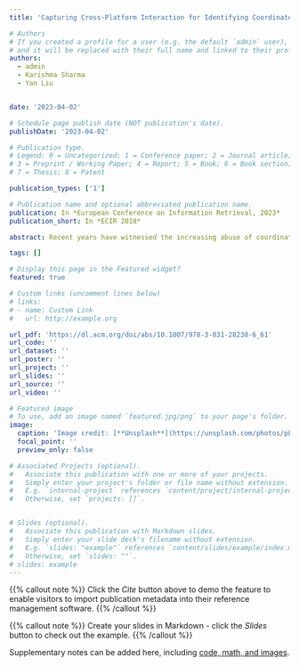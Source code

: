 ```yaml
---
title: 'Capturing Cross-Platform Interaction for Identifying Coordinated Accounts of Misinformation Campaigns'

# Authors
# If you created a profile for a user (e.g. the default `admin` user), write the username (folder name) here
# and it will be replaced with their full name and linked to their profile.
authors:
  - admin
  - Karishma Sharma
  - Yan Liu


date: '2023-04-02'

# Schedule page publish date (NOT publication's date).
publishDate: '2023-04-02'

# Publication type.
# Legend: 0 = Uncategorized; 1 = Conference paper; 2 = Journal article;
# 3 = Preprint / Working Paper; 4 = Report; 5 = Book; 6 = Book section;
# 7 = Thesis; 8 = Patent

publication_types: ['1']

# Publication name and optional abbreviated publication name.
publication: In *European Conference on Information Retrieval, 2023*
publication_short: In *ECIR 2018*

abstract: Recent years have witnessed the increasing abuse of coordinated accounts on multiple social media platforms. Such accounts are usually operated by misinformation campaigns to manipulate the public opinions on different platforms jointly. However, existing methods mainly focus on detecting such accounts by capturing the coordinated activities within a single platform. As a result, their performances are limited as they can not make use of the information from other platforms. In this work, we propose that capturing cross-platform coordinated activities can bring a significant boost to identifying the accounts operated by misinfromation campaigns. To leverage such information in a practical way, we design a novel Conditional Gaussian-distribution Basis to extract cross-platform correlation from Coordinated Activity Set, which can be easily acquired. Experimental results indicate that our methodology outperform baselines and its own variants that can not leverage cross-platform information.

tags: []

# Display this page in the Featured widget?
featured: true

# Custom links (uncomment lines below)
# links:
# - name: Custom Link
#   url: http://example.org

url_pdf: 'https://dl.acm.org/doi/abs/10.1007/978-3-031-28238-6_61'
url_code: ''
url_dataset: ''
url_poster: ''
url_project: ''
url_slides: ''
url_source: ''
url_video: ''

# Featured image
# To use, add an image named `featured.jpg/png` to your page's folder.
image:
  caption: 'Image credit: [**Unsplash**](https://unsplash.com/photos/pLCdAaMFLTE)'
  focal_point: ''
  preview_only: false

# Associated Projects (optional).
#   Associate this publication with one or more of your projects.
#   Simply enter your project's folder or file name without extension.
#   E.g. `internal-project` references `content/project/internal-project/index.md`.
#   Otherwise, set `projects: []`.


# Slides (optional).
#   Associate this publication with Markdown slides.
#   Simply enter your slide deck's filename without extension.
#   E.g. `slides: "example"` references `content/slides/example/index.md`.
#   Otherwise, set `slides: ""`.
# slides: example
---
```


{{% callout note %}}
Click the _Cite_ button above to demo the feature to enable visitors to import publication metadata into their reference management software.
{{% /callout %}}

{{% callout note %}}
Create your slides in Markdown - click the _Slides_ button to check out the example.
{{% /callout %}}

Supplementary notes can be added here, including [code, math, and images](https://wowchemy.com/docs/writing-markdown-latex/).
